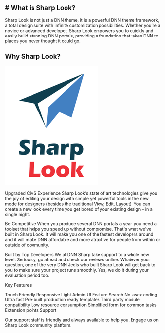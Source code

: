 
## # What is Sharp Look?


Sharp Look is not just a DNN theme, it is a powerful DNN theme framework, a total design suite with infinite customization possibilities. Whether you’re a novice or advanced developer, Sharp Look empowers you to quickly and easily build stunning DNN portals, providing a foundation that takes DNN to places you never thought it could go.



## Why Sharp Look?



![](sharp-look-300x388w.png)

Upgraded CMS Experience
Sharp Look’s state of art technologies give you the joy of editing your design with simple yet powerful tools in the new mode for designers (besides the traditional View, Edit, Layout). You can create a new look every time you get bored of your existing design - in a single night.

Be Competitive
When you produce several DNN portals a year, you need a toolset that helps you speed up without compromise. That's what we've built in Sharp Look. It will make you one of the fastest developers around and it will make DNN affordable and more atractive for people from within or outside of coomunity.

Built by Top Developers
We at DNN Sharp take support to a whole new level. Seriously, go ahead and check our reviews online. Whatever your question, one of the very DNN Jedis who built Sharp Look will get back to you to make sure your project runs smoothly. Yes, we do it during your evaluation period too.

Key Features

Touch Friendly
Responsive
Light Admin UI
Feature Search
No .ascx coding
Ultra fast
Pre-built production ready templates
Third party module conpatibility 
Low resource consumption
Simplified form for common tasks
Extension points 
Support

Our support staff is friendly and always available to help you. Engage us on Sharp Look community platform.


